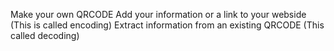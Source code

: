 Make your own QRCODE
Add your information or a link to your webside (This is called encoding)
Extract information from an existing QRCODE (This called decoding) 

